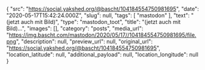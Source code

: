 {
  "src": "https://social.yakshed.org/@bascht/104184554750981695",
  "date": "2020-05-17T15:42:24.000Z",
  "slug": null,
  "tags": [
    "mastodon"
  ],
  "text": "(jetzt auch mit Bild)",
  "type": "mastodon_toot",
  "title": "(jetzt auch mit Bild)…",
  "images": [],
  "category": "posts",
  "media_url": "https://img.bascht.com/mastodon/2020/05/17//104184554750981695/file.png",
  "description": null,
  "preview_url": null,
  "original_url": "https://social.yakshed.org/@bascht/104184554750981695",
  "location_latitude": null,
  "additional_payload": null,
  "location_longitude": null
}

